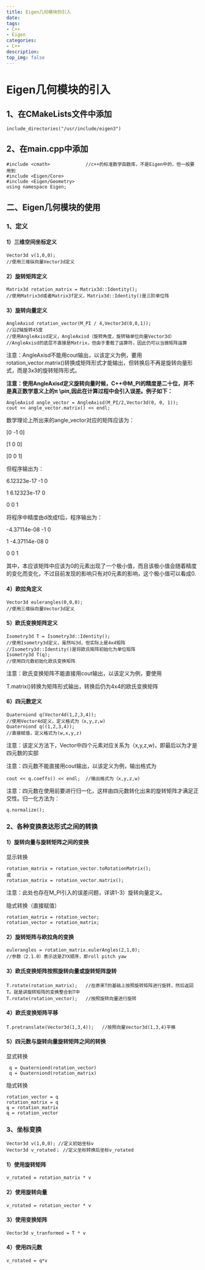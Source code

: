 ```yaml
---
title: Eigen几何模块的引入 
date:
tags: 
- C++
- Eigen
categories:
- C++
description:
top_img: false
---
```


# Eigen几何模块的引入 

## 1、在CMakeLists文件中添加 

```
include_directories("/usr/include/eigen3") 
```

## 2、在main.cpp中添加 

```
#include <cmath>             //c++的标准数学函数库，不是Eigen中的，但一般要用到 
#include <Eigen/Core> 
#include <Eigen/Geometry> 
using namespace Eigen; 
```

## 二、Eigen几何模块的使用 

### 1、定义 

#### 1）三维空间坐标定义 

```
Vector3d v(1,0,0); 
//使用三维纵向量Vector3d定义 
```

#### 2）旋转矩阵定义 

```
Matrix3d rotation_matrix = Matrix3d::Identity(); 
//使用Matrix3d或者Matrix3f定义，Matrix3d::Identity()是三阶单位阵
```

#### 3）旋转向量定义 

```
AngleAxisd rotation_vector(M_PI / 4,Vector3d(0,0,1)); 
//沿Z轴旋转45度 
//使用AngleAxisd定义，AngleAxisd（旋转角度，旋转轴单位向量Vector3d） 
//AngleAxisd的底层不直接是Matrix，但由于重载了运算符，因此仍可以当做矩阵运算
```

注意：AngleAxisd不能用cout输出，以该定义为例，要用rotation_vector.matrix()转换成矩阵形式才能输出，但转换后不再是旋转向量形式，而是3x3的旋转矩阵形式。 

**注意：使用AngleAxisd定义旋转向量时候，C++中M_PI的精度是二十位，并不是真正数学意义上的π \piπ,因此在计算过程中会引入误差。例子如下：** 

```
AngleAxisd angle_vector = AngleAxisd(M_PI/2,Vector3d(0, 0, 1)); 
cout << angle_vector.matrix() << endl; 
```

数学理论上所出来的angle_vector对应的矩阵应该为： 

[0 -1 0] 

[1 0 0] 

[0 0 1] 

但程序输出为： 

6.12323e-17 -1 0 

1 6.12323e-17 0 

0 0 1 

将程序中精度由d改成f后，程序输出为： 

-4.37114e-08 -1 0 

1 -4.37114e-08 0 

0 0 1 

其中，本应该矩阵中应该为0的元素出现了一个极小值，而且该极小值会随着精度的变化而变化，不过目前发现的影响只有对0元素的影响，这个极小值可以看成0. 

#### 4）欧拉角定义 

```
Vector3d eulerangles(0,0,0); 
//使用三维纵向量Vector3d定义
```

#### 5）欧氏变换矩阵定义 

```
Isometry3d T = Isometry3d::Identity(); 
//使用Isometry3d定义，虽然叫3d，但实际上是4x4矩阵 
//Isometry3d::Identity()是将欧氏矩阵初始化为单位矩阵 
Isometry3d T(q); 
//使用四元数初始化欧氏变换矩阵 
```

注意：欧氏变换矩阵不能直接用cout输出，以该定义为例，要使用 

T.matrix()转换为矩阵形式输出，转换后仍为4x4的欧氏变换矩阵 

#### 6）四元数定义 

```
Quaterniond q(Vector4d(1,2,3,4)); 
//使用Vector4d定义，定义格式为（x,y,z,w) 
Quaterniond q((1,2,3,4)); 
//直接赋值，定义格式为(w,x,y,z) 
```

注意：该定义方法下，Vector中四个元素对应关系为（x,y,z,w)，即最后以为才是四元数的实部 

注意：四元数不能直接用cout输出，以该定义为例，输出格式为 

```
cout << q.coeffs() << endl;  //输出格式为（x,y,z,w)
```

注意：四元数在使用前要进行归一化，这样由四元数转化出来的旋转矩阵才满足正交性。归一化方法为： 

```
q.normalize(); 
```

### 2、各种变换表达形式之间的转换 

#### 1）旋转向量与旋转矩阵之间的变换 

显示转换 

```
rotation_matrix = rotation_vector.toRotationMatrix(); 
或 
rotation_matrix = rotation_vector.matrix(); 
```

注意：此处也存在M_PI引入的误差问题，详讲1-3）旋转向量定义。 

隐式转换（直接赋值） 

```
rotation_matrix = rotation_vector; 
rotation_vector = rotation_matrix; 
```

#### 2）旋转矩阵与欧拉角的变换 

```
eulerangles = rotation_matrix.eulerAngles(2,1,0); 
//参数（2.1.0）表示这是ZYX顺序，即roll pitch yaw 
```

#### 3）欧氏变换矩阵按照旋转向量或旋转矩阵旋转 

```
T.rotate(rotation_matrix);   //在原来T的基础上按照旋转矩阵进行旋转，然后返回T。就是讲旋转矩阵的变换整合到T中 
T.rotate(rotation_vector);   //按照旋转向量进行旋转
```

#### 4）欧氏变换矩阵平移 

```
T.pretranslate(Vector3d(1,3,4));   //按照向量Vector3d(1,3,4)平移
```

#### 5）四元数与旋转向量旋转矩阵之间的转换 

显式转换 

```
 q = Quaterniond(rotation_vector)
 q = Quaterniond(rotation_matrix)
```

隐式转换 

```
rotation_vector = q
rotation_matrix = q
q = rotation_matrix
q = rotation_vector
```

### 3、坐标变换 

```
Vector3d v(1,0,0); //定义初始坐标v 
Vector3d v_rotated； //定义坐标转换后坐标v_rotated
```

#### 1）使用旋转矩阵 

```
v_rotated = rotation_matrix * v 
```

#### 2）使用旋转向量 

```
v_rotated = rotation_vector * v 
```

#### 3）使用变换矩阵 

```
Vector3d v_tranformed = T * v
```

#### 4）使用四元数 

```
v_rotated = q*v
```

